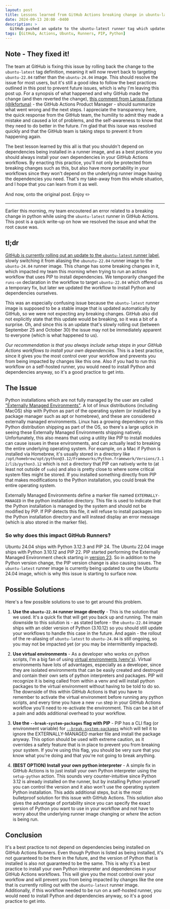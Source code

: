 ```yaml
---
layout: post
title: Lessons learned from GitHub Actions breaking change in ubuntu-latest runner image
date: 2024-09-13 20:00 -0400
description: >
  GitHub pushed an update to the ubuntu-latest runner tag which updated it to use the ubuntu-24.04 image (as opposed to using the ubuntu-22.04 image). This caused breaking changes in, among other things, installing Python modules using PIP.  This post was originally written to document the issue and how we resolved it, but GitHub has since rolled back the change to the ubuntu-latest runner tag.  The post now serves as a lesson learned on why you should always install your own dependencies in GitHub Actions workflows.
tags: [GitHub, Actions, Ubuntu, Runners, PIP, Python]
---
```


## Note - They fixed it!

The team at GitHub is fixing this issue by rolling back the change to the `ubuntu-latest` tag definition, meaning it will now revert back to targeting `ubuntu-22.04` rather than the `ubuntu-24.04` image.  This should resolve the issue for most users, but it's still a good idea to follow the best practices outlined in this post to prevent future issues, which is why I'm leaving this post up.  For a synopsis of what happened and why GitHub made the change (and then reverted the change), [this comment from Larissa Fortuna (@lkfortuna)](https://github.com/actions/runner-images/issues/10636#issuecomment-2417303444) -  the GitHub Actions Product Manager - should summarize what went wrong and the next steps.  I appreciate the transparency here, the quick response from the GitHub team, the humility to admit they made a mistake and caused a lot of problems, and the self-awareness to know that they need to do better in the future.  I'm glad that this issue was resolved quickly and that the GitHub team is taking steps to prevent it from happening again.

The best lesson learned by this all is that you shouldn't depend on dependencies being installed in a runner image, and as a best practice you should always install your own dependencies in your GitHub Actions workflows.  By enacting this practice, you'll not only be protected from breaking changes such as this, but also have more portability in your workflows since they won't depend on the underlying runner image having the dependencies you need.  That's my take-away from this whole situation, and I hope that you can learn from it as well.

And now, onto the original post.  Enjoy :pencil2:

---

Earlier this morning, my team encoutered an error related to a breaking change in python while using the `ubuntu-latest` runner in GitHub Actions.  This post is a quick write-up on how we resolved the issue and what the root cause was.

## tl;dr

[GitHub is currently rolling out an update to the `ubuntu-latest` runner label](https://github.blog/changelog/2024-09-25-actions-new-images-and-ubuntu-latest-changes/), slowly switching it from aliasing the `ubunutu-22.04` runner image to the `ubuntu-24.04` runner image.  This change has some breaking changes in it, which impacted my team this morning when trying to run an actions workflow that uses PIP to install dependencies.  We temporarily changed the `runs-on` declaration in the workflow to target `ubuntu-22.04` which offered us a temporary fix, but later we updated the workflow to install Python and dependencies ourselves.

This was an especially confusing issue because the `ubuntu-latest` runner image is supposed to be a stable image that is updated automatically by GitHub, so we were not expecting any breaking changes.  GitHub also did not explicitly state that this update would be breaking, so it was a bit of a surprise.  Oh, and since this is an update that's slowly rolling out (between September 25 and October 30) the issue may not be immediately apparent to everyone (which is what happened to us).  

_Our recommendation is that you always include setup steps in your GitHub Actions workflows to install your own dependencies._  This is a best practice, since it gives you the most control over your workflow and prevents you from being impacted by changes like this one.  Also if you had to run this workflow on a self-hosted runner, you would need to install Python and dependencies anyway, so it's a good practice to get into.

## The Issue

Python installations which are not fully managed by the user are called ["Externally Managed Environments"](https://packaging.python.org/en/latest/specifications/externally-managed-environments/).  A lot of linux distributions (including MacOS) ship with Python as part of the operating system (or installed by a package manager such as apt or homebrew), and these are considered externally managed environments.  Linux has a growing dependency on this Python distribution shipping as part of the OS, so there's a large uptick in seeing these Externally Managed Environments shipping natively.  Unfortunately, this also means that using a utility like PIP to install modules can cause issues in these environments, and can actually lead to breaking the entire underlying operating system.  For example, on a Mac if Python is installed via Homebrew, it's usually stored in a directory like `/opt/homebrew/opt/python@3.12/Frameworks/Python.framework/Versions/3.12/lib/python3.12` which is not a directory that PIP can natively write to (at least not outside of `sudo`) and also is pretty close to where some critical system files might be stored.  If you installed something directly from PIP that makes modifications to the Python installation, you could break the entire operating system.

Externally Managed Environments define a marker file named `EXTERNALLY-MANAGED` in the python installation directory.  This file is used to indicate that the Python installation is managed by the system and should not be modified by PIP.  If PIP detects this file, it will refuse to install packages into the Python installation directory and will instead display an error message (which is also stored in the marker file).

### So why does this impact GitHub Runners?

Ubuntu 24.04 ships with Python 3.12.3 and PIP 24.  The Ubuntu 22.04 image ships with Python 3.10.12 and PIP 22.  PIP started performing the Externally Managed Environment check starting in [version 23](https://discuss.python.org/t/announcement-pip-23-0-release/23342).  So in addition to the Python version change, the PIP version change is also causing issues.  The `ubuntu-latest` runner image is currently being updated to use the Ubuntu 24.04 image, which is why this issue is starting to surface now.

## Possible Solutions

Here's a few possible solutions to use to get around this problem.

1. **Use the `ubuntu-22.04` runner image directly** - This is the solution that we used.  It's a quick fix that will get you back up and running.  The main downside to this solution is - as stated before - the `ubuntu-22.04` image ships with an older version of Python (3.10.12) so you should still update your workflows to handle this case in the future.  And again - the rollout of the re-aliasing of `ubuntu-latest` to `ubuntu-24.04` is still ongoing, so you may not be impacted yet (or you may be intermittently impacted).

2. **Use virtual environments** - As a developer who works on python scripts, I'm a big fan of using [virtual environments (venv's)](https://docs.python.org/3/library/venv.html).  Virtual environments have lots of advantages, especially as a developer, since they are isolated environments that can be easily created and destroyed and contain their own sets of python interpreters and packages.  PIP will recognize it is being called from within a venv and will install python packages to the virtual environment without having to be told to do so.  The downside of this within GitHub Actions is that you have to remember to activate the virtual environment before running any python scripts, and every time you have a new `run` step in your GitHub Actions workflow you'll need to re-activate the environment.  This can be a bit of a pain and adds additional overhead to your workflow.

3. **Use the `--break-system-packages` flag with PIP** - PIP has a CLI flag (or environment variable) for [`--break-system-packages`](https://pip.pypa.io/en/stable/cli/pip_install/#cmdoption-break-system-packages) which will tell it to ignore the EXTERNALLY-MANAGED marker file and install the package anyway.  This option should be used with extreme caution, as it overrides a safety feature that is in place to prevent you from breaking your system.  If you're using this flag, you should be very sure that you know what you're doing and that you're not going to break anything.

4. **(BEST OPTION) Install your own python interpreter** - A simple fix in GitHub Actions is to just install your own Python interpreter using the `setup-python` action.  This sounds very counter-intuitive since Python 3.12 is already installed on the runner, but by installing Python yourself you can control the version and it also won't use the operating system Python installation.  This adds additional steps, but is the most bulletproof solution for this issue with GitHub Actions.  This solution also gives the advantage of portability since you can specify the exact version of Python you want to use in your workflow and not have to worry about the underlying runner image changing or _where_ the action is being run.

## Conclusion

It's a best practice to not depend on dependencies being installed on GitHub Actions Runners.  Even though Python is listed as being installed, it's not guaranteed to be there in the future, and the version of Python that is installed is also not guaranteed to be the same.  This is why it's a best practice to install your own Python interpreter and dependencies in your GitHub Actions workflows.  This will give you the most control over your workflow and will prevent you from being impacted by changes like the one that is currently rolling out with the `ubuntu-latest` runner image.  Additionally, if this workflow needed to be run on a self-hosted runner, you would need to install Python and dependencies anyway, so it's a good practice to get into.